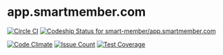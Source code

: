 # app.smartmember.com
[![Circle CI](https://circleci.com/gh/smart-member/app.smartmember.com/tree/master.svg?style=svg&circle-token=9cf2b34fb26242cae81f7e7cacbdbba6ec277f2c)](https://circleci.com/gh/smart-member/app.smartmember.com/tree/master)
[ ![Codeship Status for smart-member/app.smartmember.com](https://codeship.com/projects/aae576c0-9b3e-0133-fae4-56295786b896/status?branch=master)](https://codeship.com/projects/126700)

[![Code Climate](https://codeclimate.com/repos/5694baf1bf9b0647fe006e13/badges/0f649362f5ec1aa40e77/gpa.svg)](https://codeclimate.com/repos/5694baf1bf9b0647fe006e13/feed)
[![Issue Count](https://codeclimate.com/repos/5694baf1bf9b0647fe006e13/badges/0f649362f5ec1aa40e77/issue_count.svg)](https://codeclimate.com/repos/5694baf1bf9b0647fe006e13/feed)
[![Test Coverage](https://codeclimate.com/repos/5694baf1bf9b0647fe006e13/badges/0f649362f5ec1aa40e77/coverage.svg)](https://codeclimate.com/repos/5694baf1bf9b0647fe006e13/coverage)
